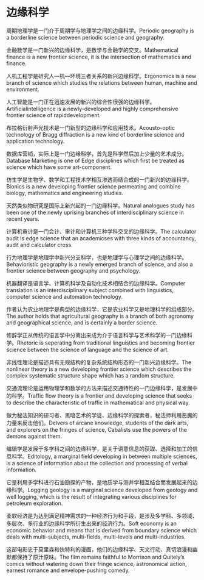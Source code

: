 # 边缘科学

<p><span class="chinese">周期地理学是一门介于周期学与地理学之间的边缘科学。</span><span class="english">Periodic geography is a borderline science between periodic science and geography.</span></p>

<p><span class="chinese">金融数学是一门新兴的边缘科学，是数学与金融学的交叉。</span><span class="english">Mathematical finance is a new frontier science, it is the intersection of mathematics and finance.</span></p>

<p><span class="chinese">人机工程学是研究人—机—环境三者关系的新兴边缘科学。</span><span class="english">Ergonomics is a new branch of science which studies the relations between human, machine and environment.</span></p>

<p><span class="chinese">人工智能是一门正在迅速发展的新兴的综合性很强的边缘科学。</span><span class="english">Artificialintelligence is a newly-developed and highly comprehensive frontier science of rapiddevelopment.</span></p>

<p><span class="chinese">布拉格衍射声光技术是一门新型的边缘科学和应用技术。</span><span class="english">Acousto-optic technology of Bragg diffraction is a new kind of borderline science and application technology.</span></p>

<p><span class="chinese">数据库营销，实际上是一门边缘科学，首先是科学然后加上少量的艺术成分。</span><span class="english">Database Marketing is one of Edge disciplines which first be treated as science which have some art-component.</span></p>

<p><span class="chinese">仿生学是生物学、数学和工程技术学相互渗透而结合成的一门新兴的边缘科学。</span><span class="english">Bionics is a new developing frontier science permeating and combine biology, mathematics and engineering studies.</span></p>

<p><span class="chinese">天然类似物研究是国际上新兴起的一门边缘科学。</span><span class="english">Natural analogues study has been one of the newly uprising branches of interdisciplinary science in recent years.</span></p>

<p><span class="chinese">计算机审计是一门会计、审计和计算机三种学科交叉的边缘科学。</span><span class="english">The calculator audit is edge science that an academicses with three kinds of accountancy, audit and calculator cross.</span></p>

<p><span class="chinese">行为地理学是地理学中新兴分支科学，也是地理学与心理学之间的边缘科学。</span><span class="english">Behavioristic geography is a newly emerged branch of science, and also a frontier science between geography and psychology.</span></p>

<p><span class="chinese">机器翻译是语言学、计算机科学及自动化技术相结合的边缘科学。</span><span class="english">Computer translation is an interdisciplinary subject combined with linguistics, computer science and automation technology.</span></p>

<p><span class="chinese">作者认为农业地理学是典型的边缘科学，它是农业科学又是地理科学的组成部分。</span><span class="english">The author holds that agricultural geography is a branch of both agronomy and geographical science, and is certainly a border science.</span></p>

<p><span class="chinese">修辞学正从传统的语言学中分离出来成为介于语言科学与艺术科学的一门边缘科学。</span><span class="english">Rhetoric is seperating from traditional linguistics and becoming frontier science between the science of language and the science of art.</span></p>

<p><span class="chinese">非线性理论是描述具有无规结构的复杂系统结构形态的一门新兴边缘科学。</span><span class="english">The nonlinear theory is a new developing frontier science which describes the complex systematic structure shape which has a random structure.</span></p>

<p><span class="chinese">交通流理论是运用物理学和数学的方法来描述交通特性的一门边缘科学，是发展中的科学。</span><span class="english">Traffic flow theory is a frontier and developing science that seeks to describe the characteristic of traffic in mathematical and physical way.</span></p>

<p><span class="chinese">做为秘法知识的研习者、黑暗艺术的学徒、边缘科学的探索者，秘法师利用恶魔的力量来反击他们。</span><span class="english">Delvers of arcane knowledge, students of the dark arts, and explorers on the fringes of science, Cabalists use the powers of the demons against them.</span></p>

<p><span class="chinese">编辑学是发展于多学科之间的边缘科学，是关于语意信息的获取、选择和加工的信息科学。</span><span class="english">Editology, a marginal field developing in between multiple sciences, is a science of information about the collection and processing of verbal information.</span></p>

<p><span class="chinese">它是利用多学科进行石油勘探的产物，是地质学与测井学相互结合而发展起来的边缘科学。</span><span class="english">Logging geology is a marginal science developed from geology and well logging, which is the result of integrating various disciplines for petroleum exploration.</span></p>

<p><span class="chinese">柔软经济是为达到满足精神需求的一种经济行为和手段，是涉及多学科、多领域、多层次、多行业的边缘科学所衍生出来的经济行为。</span><span class="english">Soft economy is an economic behavior and means that is derived from boundary science which deals with multi-subjects, multi-fields, multi-levels and multi-industries.</span></p>

<p><span class="chinese">这部电影忠于莫里森和快特利的漫画，他们的边缘科学、天文行动、真切浪漫和幽默都保持了原汁原味。</span><span class="english">The film remains faithful to Morrison and Quitely’s comics without watering down their fringe science, astronomical action, earnest romance and envelope-pushing comedy.</span></p>

